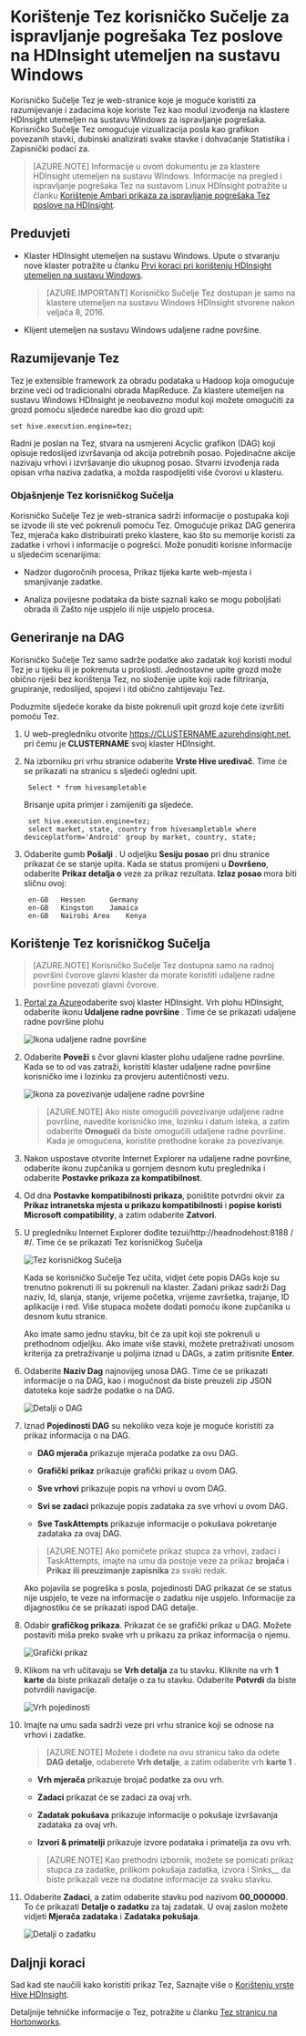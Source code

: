 <properties
pageTitle="Korištenje Tez korisničko Sučelje s HDInsight utemeljen na sustavu Windows | Azure"
description="Saznajte kako koristiti korisničko Sučelje Tez za ispravljanje pogrešaka Tez poslove na utemeljen na sustavu Windows HDInsight HDInsight."
services="hdinsight"
documentationCenter=""
authors="Blackmist"
manager="jhubbard"
editor="cgronlun"/>

<tags
ms.service="hdinsight"
ms.devlang="na"
ms.topic="article"
ms.tgt_pltfrm="na"
ms.workload="big-data"
ms.date="10/04/2016"
ms.author="larryfr"/>

# <a name="use-the-tez-ui-to-debug-tez-jobs-on-windows-based-hdinsight"></a>Korištenje Tez korisničko Sučelje za ispravljanje pogrešaka Tez poslove na HDInsight utemeljen na sustavu Windows

Korisničko Sučelje Tez je web-stranice koje je moguće koristiti za razumijevanje i zadacima koje koriste Tez kao modul izvođenja na klastere HDInsight utemeljen na sustavu Windows za ispravljanje pogrešaka. Korisničko Sučelje Tez omogućuje vizualizacija posla kao grafikon povezanih stavki, dubinski analizirati svake stavke i dohvaćanje Statistika i Zapisnički podaci za.

> [AZURE.NOTE] Informacije u ovom dokumentu je za klastere HDInsight utemeljen na sustavu Windows. Informacije na pregled i ispravljanje pogrešaka Tez na sustavom Linux HDInsight potražite u članku [Korištenje Ambari prikaza za ispravljanje pogrešaka Tez poslove na HDInsight](hdinsight-debug-ambari-tez-view.md).

## <a name="prerequisites"></a>Preduvjeti

* Klaster HDInsight utemeljen na sustavu Windows. Upute o stvaranju nove klaster potražite u članku [Prvi koraci pri korištenju HDInsight utemeljen na sustavu Windows](hdinsight-hadoop-tutorial-get-started-windows.md).

    > [AZURE.IMPORTANT] Korisničko Sučelje Tez dostupan je samo na klastere utemeljen na sustavu Windows HDInsight stvorene nakon veljača 8, 2016.

* Klijent utemeljen na sustavu Windows udaljene radne površine.

## <a name="understanding-tez"></a>Razumijevanje Tez

Tez je extensible framework za obradu podataka u Hadoop koja omogućuje brzine veći od tradicionalni obrada MapReduce. Za klastere utemeljen na sustavu Windows HDInsight je neobavezno modul koji možete omogućiti za grozd pomoću sljedeće naredbe kao dio grozd upit:

    set hive.execution.engine=tez;

Radni je poslan na Tez, stvara na usmjereni Acyclic grafikon (DAG) koji opisuje redoslijed izvršavanja od akcija potrebnih posao. Pojedinačne akcije nazivaju vrhovi i izvršavanje dio ukupnog posao. Stvarni izvođenja rada opisan vrha naziva zadatka, a možda raspodijeliti više čvorovi u klasteru.

### <a name="understanding-the-tez-ui"></a>Objašnjenje Tez korisničkog Sučelja

Korisničko Sučelje Tez je web-stranica sadrži informacije o postupaka koji se izvode ili ste već pokrenuli pomoću Tez. Omogućuje prikaz DAG generira Tez, mjerača kako distribuirati preko klastere, kao što su memorije koristi za zadatke i vrhovi i informacije o pogrešci. Može ponuditi korisne informacije u sljedećim scenarijima:

* Nadzor dugoročnih procesa, Prikaz tijeka karte web-mjesta i smanjivanje zadatke.

* Analiza povijesne podataka da biste saznali kako se mogu poboljšati obrada ili Zašto nije uspjelo ili nije uspjelo procesa.

## <a name="generate-a-dag"></a>Generiranje na DAG

Korisničko Sučelje Tez samo sadrže podatke ako zadatak koji koristi modul Tez je u tijeku ili je pokrenuta u prošlosti. Jednostavne upite grozd može obično riješi bez korištenja Tez, no složenije upite koji rade filtriranja, grupiranje, redoslijed, spojevi i itd obično zahtijevaju Tez.

Poduzmite sljedeće korake da biste pokrenuli upit grozd koje ćete izvršiti pomoću Tez.

1. U web-pregledniku otvorite https://CLUSTERNAME.azurehdinsight.net, pri čemu je __CLUSTERNAME__ svoj klaster HDInsight.

2. Na izborniku pri vrhu stranice odaberite __Vrste Hive uređivač__. Time će se prikazati na stranicu s sljedeći ogledni upit.

        Select * from hivesampletable

    Brisanje upita primjer i zamijeniti ga sljedeće.

        set hive.execution.engine=tez;
        select market, state, country from hivesampletable where deviceplatform='Android' group by market, country, state;

3. Odaberite gumb __Pošalji__ . U odjeljku __Sesiju posao__ pri dnu stranice prikazat će se stanje upita. Kada se status promijeni u __Dovršeno__, odaberite __Prikaz detalja o__ veze za prikaz rezultata. __Izlaz posao__ mora biti sličnu ovoj:
        
        en-GB   Hessen      Germany
        en-GB   Kingston    Jamaica
        en-GB   Nairobi Area    Kenya

## <a name="use-the-tez-ui"></a>Korištenje Tez korisničkog Sučelja

> [AZURE.NOTE] Korisničko Sučelje Tez dostupna samo na radnoj površini čvorove glavni klaster da morate koristiti udaljene radne površine povezati glavni čvorove.

1. [Portal za Azure](https://portal.azure.com)odaberite svoj klaster HDInsight. Vrh plohu HDInsight, odaberite ikonu __Udaljene radne površine__ . Time će se prikazati udaljene radne površine plohu

    ![Ikona udaljene radne površine](./media/hdinsight-debug-tez-ui/remotedesktopicon.png)

2. Odaberite __Poveži__ s čvor glavni klaster plohu udaljene radne površine. Kada se to od vas zatraži, koristiti klaster udaljene radne površine korisničko ime i lozinku za provjeru autentičnosti vezu.

    ![Ikona za povezivanje udaljene radne površine](./media/hdinsight-debug-tez-ui/remotedesktopconnect.png)

    > [AZURE.NOTE] Ako niste omogućili povezivanje udaljene radne površine, navedite korisničko ime, lozinku i datum isteka, a zatim odaberite __Omogući__ da biste omogućili udaljene radne površine. Kada je omogućena, koristite prethodne korake za povezivanje.

3. Nakon uspostave otvorite Internet Explorer na udaljene radne površine, odaberite ikonu zupčanika u gornjem desnom kutu preglednika i odaberite __Postavke prikaza za kompatibilnost__.

4. Od dna __Postavke kompatibilnosti prikaza__, poništite potvrdni okvir za __Prikaz intranetska mjesta u prikazu kompatibilnosti__ i __popise koristi Microsoft compatibility__, a zatim odaberite __Zatvori__.

5. U pregledniku Internet Explorer dođite tezui/http://headnodehost:8188 / #/. Time će se prikazati Tez korisničkog Sučelja

    ![Tez korisničkog Sučelja](./media/hdinsight-debug-tez-ui/tezui.png)

    Kada se korisničko Sučelje Tez učita, vidjet ćete popis DAGs koje su trenutno pokrenuti ili su pokrenuli na klaster. Zadani prikaz sadrži Dag naziv, Id, slanja, stanje, vrijeme početka, vrijeme završetka, trajanje, ID aplikacije i red. Više stupaca možete dodati pomoću ikone zupčanika u desnom kutu stranice.

    Ako imate samo jednu stavku, bit će za upit koji ste pokrenuli u prethodnom odjeljku. Ako imate više stavki, možete pretraživati unosom kriterija za pretraživanje u poljima iznad u DAGs, a zatim pritisnite __Enter__.

4. Odaberite __Naziv Dag__ najnovijeg unosa DAG. Time će se prikazati informacije o na DAG, kao i mogućnost da biste preuzeli zip JSON datoteka koje sadrže podatke o na DAG.

    ![Detalji o DAG](./media/hdinsight-debug-tez-ui/dagdetails.png)

5. Iznad __Pojedinosti DAG__ su nekoliko veza koje je moguće koristiti za prikaz informacija o na DAG.

    * __DAG mjerača__ prikazuje mjerača podatke za ovu DAG.
    
    * __Grafički prikaz__ prikazuje grafički prikaz u ovom DAG.
    
    * __Sve vrhovi__ prikazuje popis na vrhovi u ovom DAG.
    
    * __Svi se zadaci__ prikazuje popis zadataka za sve vrhovi u ovom DAG.
    
    * __Sve TaskAttempts__ prikazuje informacije o pokušava pokretanje zadataka za ovaj DAG.
    
    > [AZURE.NOTE] Ako pomičete prikaz stupca za vrhovi, zadaci i TaskAttempts, imajte na umu da postoje veze za prikaz __brojača__ i __Prikaz ili preuzimanje zapisnika__ za svaki redak.

    Ako pojavila se pogreška s posla, pojedinosti DAG prikazat će se status nije uspjelo, te veze na informacije o zadatku nije uspjelo. Informacije za dijagnostiku će se prikazati ispod DAG detalje.

7. Odabir __grafičkog prikaza__. Prikazat će se grafički prikaz u DAG. Možete postaviti miša preko svake vrh u prikazu za prikaz informacija o njemu.

    ![Grafički prikaz](./media/hdinsight-debug-tez-ui/dagdiagram.png)

8. Klikom na vrh učitavaju se __Vrh detalja__ za tu stavku. Kliknite na vrh __1 karte__ da biste prikazali detalje o za tu stavku. Odaberite __Potvrdi__ da biste potvrdili navigacije.

    ![Vrh pojedinosti](./media/hdinsight-debug-tez-ui/vertexdetails.png)

9. Imajte na umu sada sadrži veze pri vrhu stranice koji se odnose na vrhovi i zadatke.

    > [AZURE.NOTE] Možete i dođete na ovu stranicu tako da odete __DAG detalje__, odaberete __Vrh detalje__, a zatim odaberite vrh __karte 1__ .

    * __Vrh mjerača__ prikazuje brojač podatke za ovu vrh.
    
    * __Zadaci__ prikazat će se zadaci za ovaj vrh.
    
    * __Zadatak pokušava__ prikazuje informacije o pokušaje izvršavanja zadataka za ovaj vrh.
    
    * __Izvori & primatelji__ prikazuje izvore podataka i primatelja za ovu vrh.

    > [AZURE.NOTE] Kao prethodni izbornik, možete se pomicati prikaz stupca za zadatke, prilikom pokušaja zadatka, izvora i Sinks__ da biste prikazali veze na dodatne informacije za svaku stavku.

10. Odaberite __Zadaci__, a zatim odaberite stavku pod nazivom __00_000000__. To će prikazati __Detalje o zadatku__ za taj zadatak. U ovaj zaslon možete vidjeti __Mjerača zadataka__ i __Zadataka pokušaja__.

    ![Detalji o zadatku](./media/hdinsight-debug-tez-ui/taskdetails.png)

## <a name="next-steps"></a>Daljnji koraci

Sad kad ste naučili kako koristiti prikaz Tez, Saznajte više o [Korištenju vrste Hive HDInsight](hdinsight-use-hive.md).

Detaljnije tehničke informacije o Tez, potražite u članku [Tez stranicu na Hortonworks](http://hortonworks.com/hadoop/tez/).
